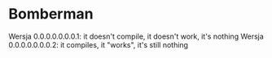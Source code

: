 # Bomberman
Wersja 0.0.0.0.0.0.0.1: it doesn't compile, it doesn't work, it's nothing
Wersja 0.0.0.0.0.0.0.2: it compiles, it "works", it's still nothing 
